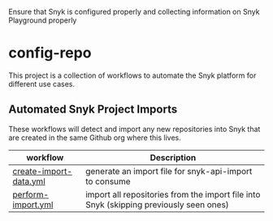 Ensure that Snyk is configured properly and collecting information on Snyk Playground properly
# config-repo
This project is a collection of workflows to automate the Snyk platform for different use cases.

## Automated Snyk Project Imports
These workflows will detect and import any new repositories into Snyk that are created in the same Github org where this lives.

| workflow | Description |
| --- | ----------- |
| [create-import-data.yml](.github/workflows/create-import-data.yaml) | generate an import file for snyk-api-import to consume |
| [perform-import.yml](.github/workflows/perform-import.yaml) | import all repositories from the import file into Snyk (skipping previously seen ones) |
